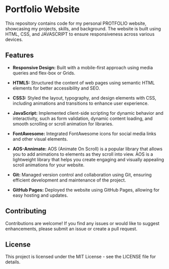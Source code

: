 # Portfolio Website

This repository contains code for my personal PROTFOLIO website, showcasing my projects, skills, and background. The website is built using HTML, CSS, and JAVASCRIPT to ensure responsiveness across various devices.

## Features

- **Responsive Design:** Built with a mobile-first approach using media queries and flex-box or Grids.
  
- **HTML5:** Structured the content of web pages using semantic HTML elements for better accessibility and SEO.
  
- **CSS3:** Styled the layout, typography, and design elements with CSS, including animations and transitions to enhance user experience.
  
- **JavaScript:** Implemented client-side scripting for dynamic behavior and interactivity, such as form validation, dynamic content loading, and smooth scrolling or scroll animation for libraries.
  
- **FontAwesome:** Integrated FontAwesome icons for social media links and other visual elements.

- **AOS-Annimate:** AOS (Animate On Scroll) is a popular library that allows you to add animations to elements as they scroll into view. AOS is a lightweight library that helps you create engaging and visually appealing scroll animations for your website.
  
- **Git:** Managed version control and collaboration using Git, ensuring efficient development and maintenance of the project.
  
- **GitHub Pages:** Deployed the website using GitHub Pages, allowing for easy hosting and updates.

## Contributing

Contributions are welcome! If you find any issues or would like to suggest enhancements, please submit an issue or create a pull request.

## License

This project is licensed under the MIT License - see the LICENSE file for details.

 
